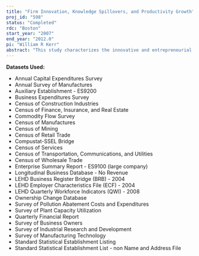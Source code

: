 ```yaml
---
title: "Firm Innovation, Knowledge Spillovers, and Productivity Growth"
proj_id: "598"
status: "Completed"
rdc: "Boston"
start_year: "2007"
end_year: "2012.0"
pi: "William R Kerr"
abstract: "This study characterizes the innovative and entrepreneurial efforts of firms in the U.S. economy. It begins with a detailed analysis of the R&D-to-patenting inventive process and further delineates how this innovation translates into within-firm productivity growth and across-firm knowledge spillovers. It also considers how U.S. national and local governments influence these rates of innovation and entrepreneurship and firm entry more generally. These innovative forces will be finally linked to concomitant technological change, productivity growth, and changes in industrial structure. Specific topics addressed include immigration admissions of foreign-born scientists and engineers, labor market regulations, federal funding of R&D undertaken in private firms, government-backed loans to entrepreneurs and small businesses, banking and financial market structures and regulations, foreign direct investments by multinationals, and patent and trademark laws. Detailed firm-level and establishment-level data are employed to pair a firm’s R&D and patenting efforts with its productivity out-comes, for considering federal support of R&D at the firm-level, and for looking at knowledge spillovers from a research-oriented firm to other businesses within the firm’s state or industry. Establishment data characterize industrial and financial market structures in local areas, including entrepreneurial entry and exit rates, the firm size distribution, and market concentration and agglomeration indexes."
---
```


**Datasets Used:**

  - Annual Capital Expenditures Survey 
  - Annual Survey of Manufactures 
  - Auxiliary Establishment - ES9200 
  - Business Expenditures Survey 
  - Census of Construction Industries 
  - Census of Finance, Insurance, and Real Estate 
  - Commodity Flow Survey 
  - Census of Manufactures 
  - Census of Mining 
  - Census of Retail Trade 
  - Compustat-SSEL Bridge 
  - Census of Services 
  - Census of Transportation, Communications, and Utilities 
  - Census of Wholesale Trade 
  - Enterprise Summary Report - ES9100 (large company) 
  - Longitudinal Business Database - No Revenue 
  - LEHD Business Register Bridge (BRB) - 2004 
  - LEHD Employer Characteristics File (ECF) - 2004 
  - LEHD Quarterly Workforce Indicators (QWI) - 2008 
  - Ownership Change Database 
  - Survey of Pollution Abatement Costs and Expenditures 
  - Survey of Plant Capacity Utilization 
  - Quarterly Financial Report 
  - Survey of Business Owners 
  - Survey of Industrial Research and Development 
  - Survey of Manufacturing Technology 
  - Standard Statistical Establishment Listing 
  - Standard Statistical Establishment List - non Name and Address File 


